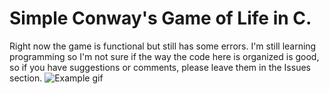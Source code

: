 # Simple Conway's Game of Life in C.

Right now the game is functional but still has some errors.
I'm still learning programming so I'm not sure if the way the code here is organized is good, so if you have suggestions or comments, please leave them in the Issues section.
![Example gif](https://github.com/Eugen-str/game-of-life/blob/main/example.gif)
